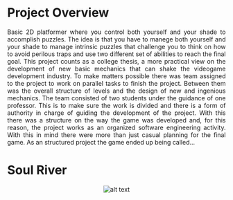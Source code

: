 # Project Overview
<p align="justify">
Basic 2D platformer where you control both yourself and your shade to accomplish puzzles. The idea is that you have to manege both yourself and your shade to manage intrinsic puzzles that challenge you to think on how to avoid perilous traps and use two different set of abilities to reach the final goal. This project counts as a college thesis, a more practical view on the development of new basic mechanics that can shake the videogame development industry. To make matters possible there was team assigned to the project to work on parallel tasks to finish the project. Between them was the overall structure of levels and the design of new and ingenious mechanics. The team consisted of two students under the guidance of one professor. This is to make sure the work is divided and there is a form of authority in charge of guiding the development of the project. With this there was a structure on the way the game was developed and, for this reason, the project works as an organized software engineering activity. With this in mind there were more than just casual planning for the final game. As an structured project the game ended up being called...

<a align="center">
  
# Soul River

![alt text](https://i.ytimg.com/vi/hkaysu1Z-N8/maxresdefault.jpg)

<a align="centered">
  

</p>
